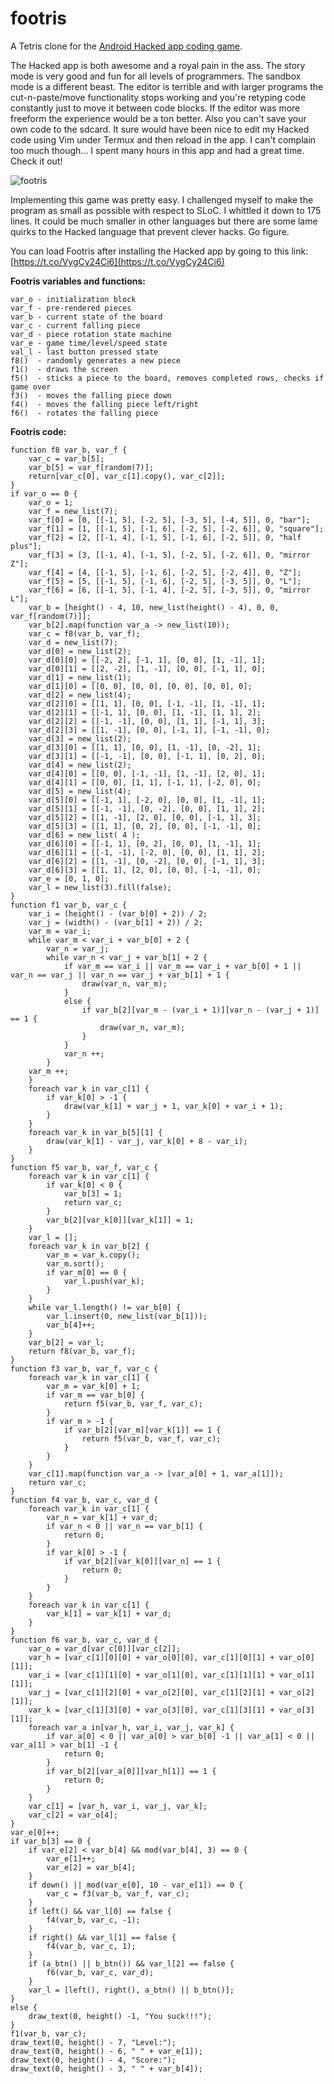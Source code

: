 footris
=======

A Tetris clone for the [Android Hacked app coding game](http://www.hackedapp.com/).

The Hacked app is both awesome and a royal pain in the ass. The story mode is
very good and fun for all levels of programmers. The sandbox mode is a
different beast. The editor is terrible and with larger programs the
cut-n-paste/move functionality stops working and you're retyping code
constantly just to move it between code blocks. If the editor was more freeform
the experience would be a ton better. Also you can't save your own code to the
sdcard. It sure would have been nice to edit my Hacked code using Vim under Termux
and then reload in the app. I can't complain too much though... I spent many
hours in this app and had a great time. Check it out!

![footris](https://github.com/insanum/footris/raw/master/footris.gif)

Implementing this game was pretty easy. I challenged myself to make the program
as small as possible with respect to SLoC. I whittled it down to 175 lines. It
could be much smaller in other languages but there are some lame quirks to the
Hacked language that prevent clever hacks. Go figure.

You can load Footris after installing the Hacked app by going to this link:
[https://t.co/VygCy24Ci6](https://t.co/VygCy24Ci6)

**Footris variables and functions:**
```
var_o - initialization block
var_f - pre-rendered pieces
var_b - current state of the board
var_c - current falling piece
var_d - piece rotation state machine
var_e - game time/level/speed state
val_l - last button pressed state
f8()  - randomly generates a new piece
f1()  - draws the screen
f5()  - sticks a piece to the board, removes completed rows, checks if game over
f3()  - moves the falling piece down
f4()  - moves the falling piece left/right
f6()  - rotates the falling piece
```

**Footris code:**
```
function f8 var_b, var_f {
    var_c = var_b[5];
    var_b[5] = var_f[random(7)];
    return[var_c[0], var_c[1].copy(), var_c[2]];
}
if var_o == 0 {
    var_o = 1;
    var_f = new_list(7);
    var_f[0] = [0, [[-1, 5], [-2, 5], [-3, 5], [-4, 5]], 0, "bar"];
    var_f[1] = [1, [[-1, 5], [-1, 6], [-2, 5], [-2, 6]], 0, "square"];
    var_f[2] = [2, [[-1, 4], [-1, 5], [-1, 6], [-2, 5]], 0, "half plus"];
    var_f[3] = [3, [[-1, 4], [-1, 5], [-2, 5], [-2, 6]], 0, "mirror Z"];
    var_f[4] = [4, [[-1, 5], [-1, 6], [-2, 5], [-2, 4]], 0, "Z"];
    var_f[5] = [5, [[-1, 5], [-1, 6], [-2, 5], [-3, 5]], 0, "L"];
    var_f[6] = [6, [[-1, 5], [-1, 4], [-2, 5], [-3, 5]], 0, "mirror L"];
    var_b = [height() - 4, 10, new_list(height() - 4), 0, 0, var_f[random(7)]];
    var_b[2].map(function var_a -> new_list(10));
    var_c = f8(var_b, var_f);
    var_d = new_list(7);
    var_d[0] = new_list(2);
    var_d[0][0] = [[-2, 2], [-1, 1], [0, 0], [1, -1], 1];
    var_d[0][1] = [[2, -2], [1, -1], [0, 0], [-1, 1], 0];
    var_d[1] = new_list(1);
    var_d[1][0] = [[0, 0], [0, 0], [0, 0], [0, 0], 0];
    var_d[2] = new_list(4);
    var_d[2][0] = [[1, 1], [0, 0], [-1, -1], [1, -1], 1];
    var_d[2][1] = [[-1, 1], [0, 0], [1, -1], [1, 1], 2];
    var_d[2][2] = [[-1, -1], [0, 0], [1, 1], [-1, 1], 3];
    var_d[2][3] = [[1, -1], [0, 0], [-1, 1], [-1, -1], 0];
    var_d[3] = new_list(2);
    var_d[3][0] = [[1, 1], [0, 0], [1, -1], [0, -2], 1];
    var_d[3][1] = [[-1, -1], [0, 0], [-1, 1], [0, 2], 0];
    var_d[4] = new_list(2);
    var_d[4][0] = [[0, 0], [-1, -1], [1, -1], [2, 0], 1];
    var_d[4][1] = [[0, 0], [1, 1], [-1, 1], [-2, 0], 0];
    var_d[5] = new_list(4);
    var_d[5][0] = [[-1, 1], [-2, 0], [0, 0], [1, -1], 1];
    var_d[5][1] = [[-1, -1], [0, -2], [0, 0], [1, 1], 2];
    var_d[5][2] = [[1, -1], [2, 0], [0, 0], [-1, 1], 3];
    var_d[5][3] = [[1, 1], [0, 2], [0, 0], [-1, -1], 0];
    var_d[6] = new_list( 4 );
    var_d[6][0] = [[-1, 1], [0, 2], [0, 0], [1, -1], 1];
    var_d[6][1] = [[-1, -1], [-2, 0], [0, 0], [1, 1], 2];
    var_d[6][2] = [[1, -1], [0, -2], [0, 0], [-1, 1], 3];
    var_d[6][3] = [[1, 1], [2, 0], [0, 0], [-1, -1], 0];
    var_e = [0, 1, 0];
    var_l = new_list(3).fill(false);
}
function f1 var_b, var_c {
    var_i = (height() - (var_b[0] + 2)) / 2;
    var_j = (width() - (var_b[1] + 2)) / 2;
    var_m = var_i;
    while var_m < var_i + var_b[0] + 2 {
        var_n = var_j;
        while var_n < var_j + var_b[1] + 2 {
            if var_m == var_i || var_m == var_i + var_b[0] + 1 || var_n == var_j || var_n == var_j + var_b[1] + 1 {
                draw(var_n, var_m);
            }
            else {
                if var_b[2][var_m - (var_i + 1)][var_n - (var_j + 1)] == 1 {
                    draw(var_n, var_m);
                }
            }
            var_n ++;
        }
	var_m ++;
    }
    foreach var_k in var_c[1] {
        if var_k[0] > -1 {
            draw(var_k[1] + var_j + 1, var_k[0] + var_i + 1);
        }
    }
    foreach var_k in var_b[5][1] {
        draw(var_k[1] - var_j, var_k[0] + 8 - var_i);
    }
}
function f5 var_b, var_f, var_c {
    foreach var_k in var_c[1] {
        if var_k[0] < 0 {
            var_b[3] = 1;
            return var_c;
        }
        var_b[2][var_k[0]][var_k[1]] = 1;
    }
    var_l = [];
    foreach var_k in var_b[2] {
        var_m = var_k.copy();
        var_m.sort();
        if var_m[0] == 0 {
            var_l.push(var_k);
        }
    }
    while var_l.length() != var_b[0] {
        var_l.insert(0, new_list(var_b[1]));
        var_b[4]++;
    }
    var_b[2] = var_l;
    return f8(var_b, var_f);
}
function f3 var_b, var_f, var_c {
    foreach var_k in var_c[1] {
        var_m = var_k[0] + 1;
        if var_m == var_b[0] {
            return f5(var_b, var_f, var_c);
        }
        if var_m > -1 {
            if var_b[2][var_m][var_k[1]] == 1 {
                return f5(var_b, var_f, var_c);
            }
        }
    }
    var_c[1].map(function var_a -> [var_a[0] + 1, var_a[1]]);
    return var_c;
}
function f4 var_b, var_c, var_d {
    foreach var_k in var_c[1] {
        var_n = var_k[1] + var_d;
        if var_n < 0 || var_n == var_b[1] {
            return 0;
        }
        if var_k[0] > -1 {
            if var_b[2][var_k[0]][var_n] == 1 {
                return 0;
            }
        }
    }
    foreach var_k in var_c[1] {
        var_k[1] = var_k[1] + var_d;
    }
}
function f6 var_b, var_c, var_d {
    var_o = var_d[var_c[0]][var_c[2]];
    var_h = [var_c[1][0][0] + var_o[0][0], var_c[1][0][1] + var_o[0][1]];
    var_i = [var_c[1][1][0] + var_o[1][0], var_c[1][1][1] + var_o[1][1]];
    var_j = [var_c[1][2][0] + var_o[2][0], var_c[1][2][1] + var_o[2][1]];
    var_k = [var_c[1][3][0] + var_o[3][0], var_c[1][3][1] + var_o[3][1]];
    foreach var_a in[var_h, var_i, var_j, var_k] {
        if var_a[0] < 0 || var_a[0] > var_b[0] -1 || var_a[1] < 0 || var_a[1] > var_b[1] -1 {
            return 0;
        }
        if var_b[2][var_a[0]][var_h[1]] == 1 {
            return 0;
        }
    }
    var_c[1] = [var_h, var_i, var_j, var_k];
    var_c[2] = var_o[4];
}
var_e[0]++;
if var_b[3] == 0 {
    if var_e[2] < var_b[4] && mod(var_b[4], 3) == 0 {
        var_e[1]++;
        var_e[2] = var_b[4];
    }
    if down() || mod(var_e[0], 10 - var_e[1]) == 0 {
        var_c = f3(var_b, var_f, var_c);
    }
    if left() && var_l[0] == false {
        f4(var_b, var_c, -1);
    }
    if right() && var_l[1] == false {
        f4(var_b, var_c, 1);
    }
    if (a_btn() || b_btn()) && var_l[2] == false {
        f6(var_b, var_c, var_d);
    }
    var_l = [left(), right(), a_btn() || b_btn()];
}
else {
    draw_text(0, height() -1, "You suck!!!");
}
f1(var_b, var_c);
draw_text(0, height() - 7, "Level:");
draw_text(0, height() - 6, " " + var_e[1]);
draw_text(0, height() - 4, "Score:");
draw_text(0, height() - 3, " " + var_b[4]);
```

